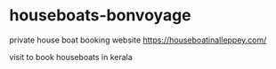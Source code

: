 # houseboats-bonvoyage
private house boat booking website 
https://houseboatinalleppey.com/

visit to book houseboats in kerala
